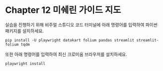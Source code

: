 # Chapter 12 미쉐린 가이드 지도

실습을 진행하기 위해 비주얼 스튜디오 코드 터미널에 아래 명령어를 입력하여 파이썬 패키지를 설치하세요.

```shell
pip install -U playwright datakart folium pandas streamlit streamlit-folium tqdm
```

또한 아래 명령어를 입력하여 최신 크로미움 브라우저를 설치하세요.

```shell
playwright install
```